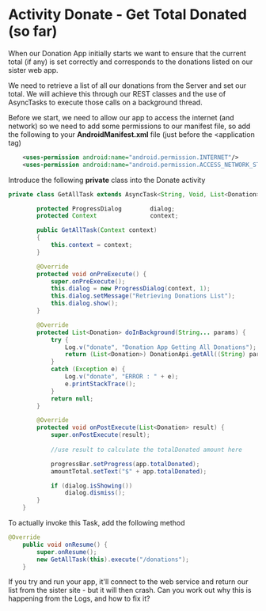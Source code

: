# Activity Donate - Get Total Donated (so far)

When our Donation App initially starts we want to ensure that the current total (if any) is set correctly and corresponds to the donations listed on our sister web app.

We need to retrieve a list of all our donations from the Server and set our total. We will achieve this through our REST classes and the use of AsyncTasks to execute those calls on a background thread.

Before we start, we need to allow our app to access the internet (and network) so we need to add some permissions to our manifest file, so add the following to your <b>AndroidManifest.xml</b> file (just before the <application tag)  

~~~xml
    <uses-permission android:name="android.permission.INTERNET"/>
    <uses-permission android:name="android.permission.ACCESS_NETWORK_STATE" />
~~~

Introduce the following <b>private</b> class into the Donate activity

~~~java
private class GetAllTask extends AsyncTask<String, Void, List<Donation>> {

        protected ProgressDialog 		dialog;
        protected Context 				context;

        public GetAllTask(Context context)
        {
            this.context = context;
        }

        @Override
        protected void onPreExecute() {
            super.onPreExecute();
            this.dialog = new ProgressDialog(context, 1);
            this.dialog.setMessage("Retrieving Donations List");
            this.dialog.show();
        }

        @Override
        protected List<Donation> doInBackground(String... params) {
            try {
                Log.v("donate", "Donation App Getting All Donations");
                return (List<Donation>) DonationApi.getAll((String) params[0]);
            }
            catch (Exception e) {
                Log.v("donate", "ERROR : " + e);
                e.printStackTrace();
            }
            return null;
        }

        @Override
        protected void onPostExecute(List<Donation> result) {
            super.onPostExecute(result);
            
            //use result to calculate the totalDonated amount here

            progressBar.setProgress(app.totalDonated);
            amountTotal.setText("$" + app.totalDonated);

            if (dialog.isShowing())
                dialog.dismiss();
        }
    }
~~~

To actually invoke this Task, add the following method 

~~~java
@Override
    public void onResume() {
        super.onResume();
        new GetAllTask(this).execute("/donations");
    }
~~~

If you try and run your app, it'll connect to the web service and return our list from the sister site - but it will then crash. Can you work out why this is happening from the Logs, and how to fix it?

